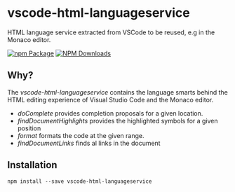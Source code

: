 # vscode-html-languageservice
HTML language service extracted from VSCode to be reused, e.g in the Monaco editor.

[![npm Package](https://img.shields.io/npm/v/vscode-html-languageservice.svg?style=flat-square)](https://www.npmjs.org/package/vscode-html-languageservice)
[![NPM Downloads](https://img.shields.io/npm/dm/vscode-html-languageservice.svg)](https://npmjs.org/package/vscode-html-languageservice)

Why?
----
The _vscode-html-languageservice_ contains the language smarts behind the HTML editing experience of Visual Studio Code
and the Monaco editor.
 - *doComplete* provides completion proposals for a given location.
 - *findDocumentHighlights* provides the highlighted symbols for a given position
 - *format* formats the code at the given range.
 - *findDocumentLinks* finds al links in the document

Installation
------------

    npm install --save vscode-html-languageservice
